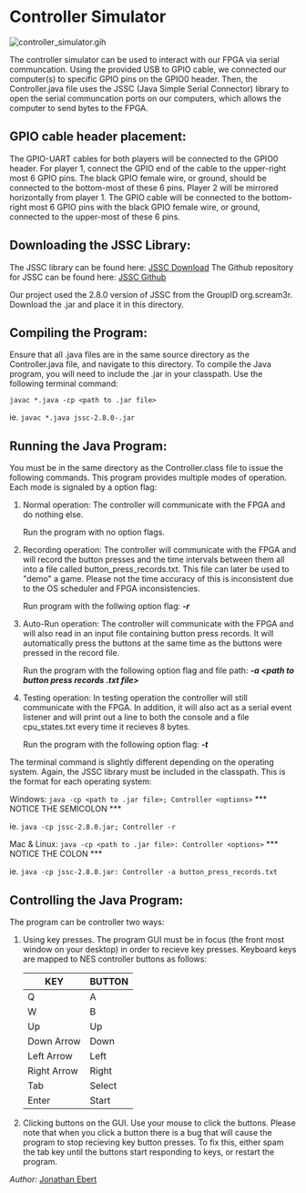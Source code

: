 <!-- PLEASE OPEN THIS DOCUMENT IN GITHUB, it has been marked up for github and might be confusing when viewing raw format-->
# Controller Simulator #

![controller_simulator.gih](../../../imgs/controller_simulator.gif?raw=true)

The controller simulator can be used to interact with our FPGA via serial communcation. Using the provided USB to GPIO cable, we connected our computer(s) to specific GPIO pins on the GPIO0 header. Then, the Controller.java file uses the JSSC (Java Simple Serial Connector) library to open the serial communcation ports on our computers, which allows the computer to send bytes to the FPGA.


GPIO cable header placement:
----------------------------

The GPIO-UART cables for both players will be connected to the GPIO0 header. For player 1, connect the GPIO end of the cable to the upper-right most 6 GPIO pins. The black GPIO female wire, or ground, should be connected to the bottom-most of these 6 pins. Player 2 will be mirrored horizontally from player 1. The GPIO cable will be connected to the bottom-right most 6 GPIO pins with the black GPIO female wire, or ground, connected to the upper-most of these 6 pins.


Downloading the JSSC Library:
-----------------------------

The JSSC library can be found here: [JSSC Download](http://search.maven.org/#search%7Cga%7C1%7Ca%3A%22jssc%22)
The Github repository for JSSC can be found here: [JSSC Github](https://github.com/scream3r/java-simple-serial-connector)

Our project used the 2.8.0 version of JSSC from the GroupID org.scream3r. Download the .jar and place it in this directory.


Compiling the Program:
----------------------

Ensure that all .java files are in the same source directory as the Controller.java file, and navigate to this directory. To compile the Java program, you will need to include the .jar in your classpath. Use the following terminal command: 

 `javac *.java -cp <path to .jar file>`

 ie. `javac *.java jssc-2.8.0-.jar`


Running the Java Program:
-------------------------

You must be in the same directory as the Controller.class file to issue the following commands. This program provides multiple modes of operation. Each mode is signaled by a option flag:

1) Normal operation: The controller will communicate with the FPGA and do nothing else. 

    Run the program with no option flags.

2) Recording operation: The controller will communicate with the FPGA and will record the button presses and the time intervals between them all into a file called button_press_records.txt. This file can later be used to "demo" a game. Please not the time accuracy of this is inconsistent due to the OS scheduler and FPGA inconsistencies. 

    Run program with the follwing option flag: ___-r___

3) Auto-Run operation: The controller will communicate with the FPGA and will also read in an input file containing button press records. It will automatically press the buttons at the same time as the buttons were pressed in the record file. 

    Run the program with the following option flag and file path: ___-a <path to button press records .txt file>___

4) Testing operation: In testing operation the controller will still communicate with the FPGA. In addition, it will also act as a serial event listener and will print out a line to both the console and a file cpu_states.txt every time it recieves 8 bytes.

    Run the program with the following option flag: ___-t___

The terminal command is slightly different depending on the operating system. Again, the JSSC library must be included in the classpath. This is the format for each operating system:

Windows: `java -cp <path to .jar file>; Controller <options>`       *** NOTICE THE SEMICOLON ***

ie. `java -cp jssc-2.8.0.jar; Controller -r`

Mac & Linux: `java -cp <path to .jar file>: Controller <options>`     *** NOTICE THE COLON ***
    
ie. `java -cp jssc-2.8.0.jar: Controller -a button_press_records.txt`


Controlling the Java Program:
-----------------------------

The program can be controller two ways:

1) Using key presses. The program GUI must be in focus (the front most window on your desktop) in order to recieve key presses. Keyboard keys are mapped to NES controller buttons as follows:

     KEY       |  BUTTON
   ------------|---------------
    Q          |  A
    W          |  B
    Up         |  Up
    Down Arrow |  Down
    Left Arrow |  Left
    Right Arrow|  Right
    Tab        |  Select
    Enter      |  Start

2) Clicking buttons on the GUI. Use your mouse to click the buttons. Please note that when you click a button there is a bug that will cause the program to stop recieving key button presses. To fix this, either spam the tab key until the buttons start responding to keys, or restart the program.

*Author:* [Jonathan Ebert](https://github.com/jtgebert)

